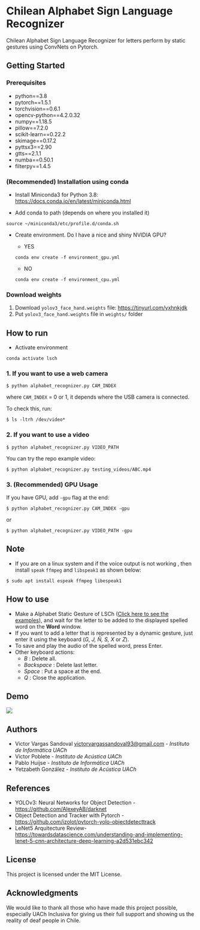 # Chilean Alphabet Sign Language Recognizer
Chilean Alphabet Sign Language Recognizer for letters perform by static gestures using ConvNets on Pytorch.

## Getting Started

### Prerequisites

  * python==3.8
  * pytorch==1.5.1
  * torchvision==0.6.1
  * opencv-python==4.2.0.32
  * numpy==1.18.5
  * pillow==7.2.0
  * scikit-learn==0.22.2
  * skimage==0.17.2
  * pyttsx3==2.90
  * gtts==2.1.1
  * numba==0.50.1
  * filterpy==1.4.5

### (Recommended) Installation using conda

* Install Miniconda3 for Python 3.8: https://docs.conda.io/en/latest/miniconda.html

* Add conda to path (depends on where you installed it)
```
source ~/miniconda3/etc/profile.d/conda.sh
```

* Create environment. Do I have a nice and shiny NVIDIA GPU?
  * YES
   ```
   conda env create -f environment_gpu.yml
   ```

  * NO
   ```
   conda env create -f environment_cpu.yml
   ```

### Download weights

1. Download ```yolov3_face_hand.weights``` file: https://tinyurl.com/yxhnkjdk
2. Put ```yolov3_face_hand.weights``` file in ```weights/``` folder

## How to run
  
  * Activate environment
  ```
  conda activate lsch
  ```

  ### 1. If you want to use a web camera
  ```
  $ python alphabet_recognizer.py CAM_INDEX
  ```

  where ```CAM_INDEX``` = 0 or 1, it depends where the USB camera is connected.
  
  To check this, run:
  ```
  $ ls -ltrh /dev/video*
  ```

  ### 2. If you want to use a video
  ```
  $ python alphabet_recognizer.py VIDEO_PATH
  ```

  You can try the repo example video:
  ```
  $ python alphabet_recognizer.py testing_videos/ABC.mp4
  ```
  
  ### 3. (Recommended) GPU Usage

  If you have GPU, add ```-gpu``` flag at the end:

  ```
  $ python alphabet_recognizer.py CAM_INDEX -gpu
  ```
  or

  ```
  $ python alphabet_recognizer.py VIDEO_PATH -gpu
  ```

## Note
* If you are on a linux system and if the voice output is not working , then install ``` speak ``` ``` ffmpeg ``` and ``` libspeak1 ``` as shown below:
```
$ sudo apt install espeak ffmpeg libespeak1
```

## How to use
* Make a Alphabet Static Gesture of LSCh ([Click here to see the examples](https://i.imgur.com/dBhepde.png)), and wait for the letter to be added to the displayed spelled word on the **Word** window.
* If you want to add a letter that is represented by a dynamic gesture, just enter it using the keyboard (*G, J, Ñ, S, X* or *Z*).
* To save and play the audio of the spelled word, press Enter.
* Other keyboard actions:
  - *B*         : Delete all.
  - *Backspace* : Delete last letter.
  - *Space*     : Put a space at the end.
  - *Q*         : Close the application.

## Demo
![](src/demo.gif)

## Authors

* Victor Vargas Sandoval victorvargassandoval93@gmail.com - *Instituto de Informática UACh*
* Victor Poblete - *Instituto de Acústica UACh*
* Pablo Huijse - *Instituto de Informática UACh*
* Yetzabeth González - *Instituto de Acústica UACh*

## References

* YOLOv3: Neural Networks for Object Detection - https://github.com/AlexeyAB/darknet
* Object Detection and Tracker with Pytorch - https://github.com/izolot/pytorch-yolo-objectdetecttrack
* LeNet5 Arquitecture Review- https://towardsdatascience.com/understanding-and-implementing-lenet-5-cnn-architecture-deep-learning-a2d531ebc342

## License

This project is licensed under the MIT License.

## Acknowledgments

We would like to thank all those who have made this project possible, especially UACh Inclusiva for giving us their full support and showing us the reality of deaf people in Chile.